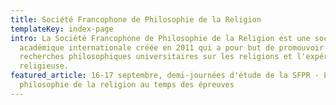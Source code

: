 ```yaml
---
title: Société Francophone de Philosophie de la Religion
templateKey: index-page
intro: La Société Francophone de Philosophie de la Religion est une société
  académique internationale créée en 2011 qui a pour but de promouvoir les
  recherches philosophiques universitaires sur les religions et l'expérience
  religieuse.
featured_article: 16-17 septembre, demi-journées d'étude de la SFPR - La
  philosophie de la religion au temps des épreuves
---
```

